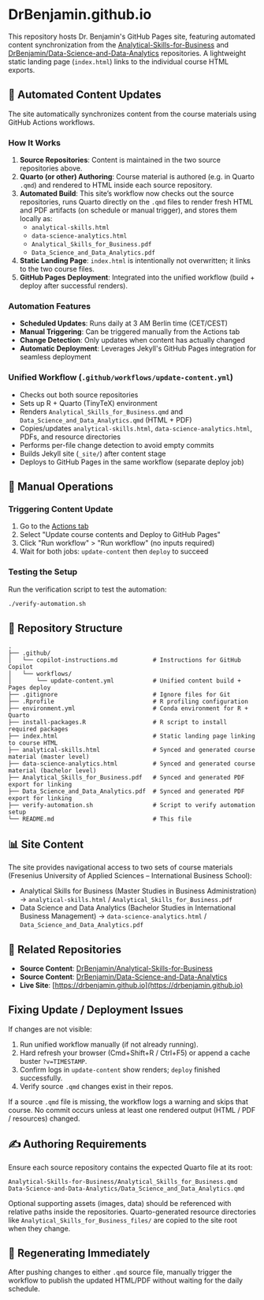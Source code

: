 # DrBenjamin.github.io

This repository hosts Dr. Benjamin's GitHub Pages site, featuring automated content synchronization from the [Analytical-Skills-for-Business](https://github.com/DrBenjamin/Analytical-Skills-for-Business) and [DrBenjamin/Data-Science-and-Data-Analytics](https://github.com/DrBenjamin/Data-Science-and-Data-Analytics) repositories. A lightweight static landing page (`index.html`) links to the individual course HTML exports.

## 🤖 Automated Content Updates

The site automatically synchronizes content from the course materials using GitHub Actions workflows.

### How It Works

1. **Source Repositories**: Content is maintained in the two source repositories above.
2. **Quarto (or other) Authoring**: Course material is authored (e.g. in Quarto `.qmd`) and rendered to HTML inside each source repository.
3. **Automated Build**: This site’s workflow now checks out the source repositories, runs Quarto directly on the `.qmd` files to render fresh HTML and PDF artifacts (on schedule or manual trigger), and stores them locally as:
   - `analytical-skills.html`
   - `data-science-analytics.html`
   - `Analytical_Skills_for_Business.pdf`
   - `Data_Science_and_Data_Analytics.pdf`
4. **Static Landing Page**: `index.html` is intentionally not overwritten; it links to the two course files.
5. **GitHub Pages Deployment**: Integrated into the unified workflow (build + deploy after successful renders).

### Automation Features

- **Scheduled Updates**: Runs daily at 3 AM Berlin time (CET/CEST)
- **Manual Triggering**: Can be triggered manually from the Actions tab
- **Change Detection**: Only updates when content has actually changed
- **Automatic Deployment**: Leverages Jekyll's GitHub Pages integration for seamless deployment

### Unified Workflow (`.github/workflows/update-content.yml`)

- Checks out both source repositories
- Sets up R + Quarto (TinyTeX) environment
- Renders `Analytical_Skills_for_Business.qmd` and `Data_Science_and_Data_Analytics.qmd` (HTML + PDF)
- Copies/updates `analytical-skills.html`, `data-science-analytics.html`, PDFs, and resource directories
- Performs per-file change detection to avoid empty commits
- Builds Jekyll site (`_site/`) after content stage
- Deploys to GitHub Pages in the same workflow (separate deploy job)

## 🔧 Manual Operations

### Triggering Content Update

1. Go to the [Actions tab](https://github.com/DrBenjamin/DrBenjamin.github.io/actions)
2. Select "Update course contents and Deploy to GitHub Pages"
3. Click "Run workflow" > "Run workflow" (no inputs required)
4. Wait for both jobs: `update-content` then `deploy` to succeed

### Testing the Setup

Run the verification script to test the automation:

```bash
./verify-automation.sh
```

## 📁 Repository Structure

```text
.
├── .github/
│   └── copilot-instructions.md          # Instructions for GitHub Copilot
│   └── workflows/
│       └── update-content.yml           # Unified content build + Pages deploy
├── .gitignore                           # Ignore files for Git
├── .Rprofile                            # R profiling configuration
├── environment.yml                      # Conda environment for R + Quarto
├── install-packages.R                   # R script to install required packages
├── index.html                           # Static landing page linking to course HTML
├── analytical-skills.html               # Synced and generated course material (master level)
├── data-science-analytics.html          # Synced and generated course material (bachelor level)
├── Analytical_Skills_for_Business.pdf   # Synced and generated PDF export for linking
├── Data_Science_and_Data_Analytics.pdf  # Synced and generated PDF export for linking
├── verify-automation.sh                 # Script to verify automation setup
└── README.md                            # This file
```

## 📊 Site Content

The site provides navigational access to two sets of course materials (Fresenius University of Applied Sciences – International Business School):

- Analytical Skills for Business (Master Studies in Business Administration) → `analytical-skills.html` / `Analytical_Skills_for_Business.pdf`
- Data Science and Data Analytics (Bachelor Studies in International Business Management) → `data-science-analytics.html` / `Data_Science_and_Data_Analytics.pdf`

## 🔗 Related Repositories

- **Source Content**: [DrBenjamin/Analytical-Skills-for-Business](https://github.com/DrBenjamin/Analytical-Skills-for-Business)
- **Source Content**: [DrBenjamin/Data-Science-and-Data-Analytics](https://github.com/DrBenjamin/Data-Science-and-Data-Analytics)
- **Live Site**: [https://drbenjamin.github.io](https://drbenjamin.github.io)

## Fixing Update / Deployment Issues

If changes are not visible:

1. Run unified workflow manually (if not already running).
2. Hard refresh your browser (Cmd+Shift+R / Ctrl+F5) or append a cache buster `?v=TIMESTAMP`.
3. Confirm logs in `update-content` show renders; `deploy` finished successfully.
4. Verify source `.qmd` changes exist in their repos.

If a source `.qmd` file is missing, the workflow logs a warning and skips that course. No commit occurs unless at least one rendered output (HTML / PDF / resources) changed.

## ✍️ Authoring Requirements

Ensure each source repository contains the expected Quarto file at its root:

```text
Analytical-Skills-for-Business/Analytical_Skills_for_Business.qmd
Data-Science-and-Data-Analytics/Data_Science_and_Data_Analytics.qmd
```

Optional supporting assets (images, data) should be referenced with relative paths inside the repositories. Quarto-generated resource directories like `Analytical_Skills_for_Business_files/` are copied to the site root when they change.

## 🔄 Regenerating Immediately

After pushing changes to either `.qmd` source file, manually trigger the workflow to publish the updated HTML/PDF without waiting for the daily schedule.
